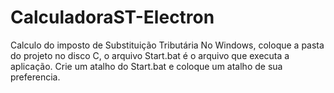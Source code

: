 # CalculadoraST-Electron
Calculo do imposto de Substituição Tributária
No Windows, coloque a pasta do projeto no disco C, o arquivo Start.bat é o arquivo que executa a aplicação. Crie um atalho do  Start.bat e coloque um atalho de sua preferencia.

